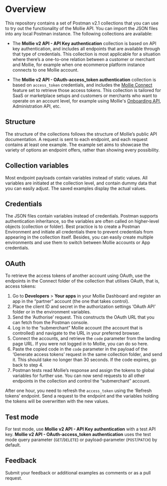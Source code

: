 # Overview

This repository contains a set of Postman v2.1 collections that you can use to try out the functionality of the Mollie API. You can import the JSON files into any local Postman instance. The following collections are available:

* The **Mollie v2 API - API Key authentication** collection is based on API key authentication, and includes all endpoints that are available through that type of credentials. This collection is most applicable for a situation where there’s a one-to-one relation between a customer or merchant and Mollie, for example when one ecommerce platform instance connects to one Mollie account.

* The **Mollie v2 API - OAuth-access_token authentication** collection is based on `access_token` credentials, and includes the [Mollie Connect](https://docs.mollie.com/connect/overview) feature set to retrieve those access tokens. This collection is tailored for SaaS or marketplace setups and customers or merchants who want to operate on an account level, for example using Mollie's [Onboarding API](https://docs.mollie.com/reference/v2/onboarding-api/overview), Administration API, etc.

## Structure
The structure of the collections follows the structure of Mollie’s public API documentation. A request is sent to each endpoint, and each request contains at least one example. The example set aims to showcase the variety of options an endpoint offers, rather than showing every possibility.

## Collection variables
Most endpoint payloads contain variables instead of static values. All variables are initiated at the collection level, and contain dummy data that you can easily adjust. The saved examples display the actual values.

## Credentials
The JSON files contain variables instead of credentials. Postman supports authentication inheritance, so the variables are often called on higher-level objects (collection or folder). Best practice is to create a Postman Environment and initiate all credentials there to prevent credentials from appearing in the collection itself. Besides, you can easily create multiple environments and use them to switch between Mollie accounts or App credentials.

## OAuth
To retrieve the access tokens of another account using OAuth, use the endpoints in the Connect folder of the collection that utilises OAuth, that is, access tokens:

1. Go to **Developers** > **Your apps** in your Mollie Dashboard and register an app in the “partner” account (the one that takes control).
2. Place the client ID and secret in the authorization settings ‘OAuth API’ folder or in the environment variables.
3. Send the ‘Authorise’ request. This constructs the OAuth URL that you can fetch from the Postman console.
4. Log in to the “submerchant” Mollie account (the account that is controlled) and navigate to the URL in your preferred browser.
5. Connect the accounts, and retrieve the `code` parameter from the landing page URL. If you were not logged in to Mollie, you can do so here.
6. Paste the copied code in the `code` parameter in the payload of the ‘Generate access tokens’ request in the same collection folder, and send it. This should take no longer than 30 seconds. If the code expires, go back to step 4.
7. Postman tests read Mollie’s response and assign the tokens to global variables for further use. You can now send requests to all other endpoints in the collection and control the “submerchant” account.

After one hour, you need to refresh the `access_token` using the ‘Refresh tokens’ endpoint. Send a request to the endpoint and the variables holding the tokens will be overwritten with the new values.

## Test mode
For test mode, use **Mollie v2 API - API Key authentication** with a test API key. **Mollie v2 API - OAuth-access_token authentication** uses the test mode query parameter (`GET`/`DELETE`) or payload-parameter (`POST`/`PATCH`) by default.

## Feedback
Submit your feedback or additional examples as comments or as a pull request.

